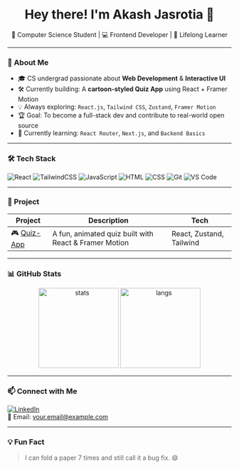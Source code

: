 <h1 align="center">Hey there! I'm Akash Jasrotia 👋</h1>
<p align="center">
  🚀 Computer Science Student | 💻 Frontend Developer | 🧠 Lifelong Learner
</p>

---

### 🧠 About Me

- 🎓 CS undergrad passionate about **Web Development** & **Interactive UI**
- 🛠️ Currently building: A **cartoon-styled Quiz App** using React + Framer Motion
- 💡 Always exploring: `React.js`, `Tailwind CSS`, `Zustand`, `Framer Motion`
- 🏆 Goal: To become a full-stack dev and contribute to real-world open source
- 🌱 Currently learning: `React Router`, `Next.js`, and `Backend Basics`

---

### 🛠️ Tech Stack

![React](https://img.shields.io/badge/-React-61DAFB?style=flat-square&logo=react&logoColor=white)
![TailwindCSS](https://img.shields.io/badge/-TailwindCSS-06B6D4?style=flat-square&logo=tailwindcss&logoColor=white)
![JavaScript](https://img.shields.io/badge/-JavaScript-F7DF1E?style=flat-square&logo=javascript&logoColor=black)
![HTML](https://img.shields.io/badge/-HTML5-E34F26?style=flat-square&logo=html5&logoColor=white)
![CSS](https://img.shields.io/badge/-CSS3-1572B6?style=flat-square&logo=css3)
![Git](https://img.shields.io/badge/-Git-F05032?style=flat-square&logo=git&logoColor=white)
![VS Code](https://img.shields.io/badge/-VS%20Code-007ACC?style=flat-square&logo=visual-studio-code)

---

### 🧪 Project

| Project | Description | Tech |
|--------|-------------|------|
| 🎮 [Quiz-App](https://github.com/akashjasrotia/Quiz-App) | A fun, animated quiz built with React & Framer Motion | React, Zustand, Tailwind |

---

### 📊 GitHub Stats

<p align="center">
  <img src="https://github-readme-stats.vercel.app/api?username=akashjasrotia&show_icons=true&theme=radical" alt="stats" height="180"/>
  <img src="https://github-readme-stats.vercel.app/api/top-langs/?username=akashjasrotia&layout=compact&theme=radical" alt="langs" height="180"/>
</p>

---

### 📫 Connect with Me

[![LinkedIn](https://img.shields.io/badge/-LinkedIn-blue?style=flat-square&logo=linkedin&logoColor=white)](https://linkedin.com/in/your-link)  
📧 Email: your.email@example.com

---

### 💡 Fun Fact

> I can fold a paper 7 times and still call it a bug fix. 😄
